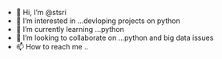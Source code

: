 - 👋 Hi, I’m @stsri
- 👀 I’m interested in ...devloping projects on python  
- 🌱 I’m currently learning ...python 
- 💞️ I’m looking to collaborate on ...python and big data issues
- 📫 How to reach me ..

<!---
stsri/stsri is a ✨ special ✨ repository because its `README.md` (this file) appears on your GitHub profile.
You can click the Preview link to take a look at your changes.
--->
